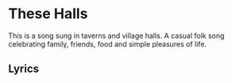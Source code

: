 # These Halls
This is a song sung in taverns and village halls. A casual folk song celebrating family, friends, food and simple pleasures of life.

## Lyrics